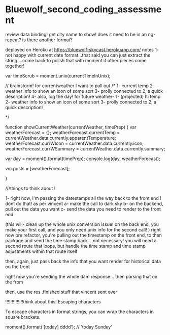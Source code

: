 # Bluewolf_second_coding_assessment

review data binding! get city name to show! does it need to be in an ng-repeat? is there another format?


deployed on Heroku at https://bluewolf-skycast.herokuapp.com/
notes
1- not happy with current date format...that said you can just extract the string....come back to polish that with moment if other pieces come together!



var timeScrub =  moment.unix(currentTimeInUnix);

//  brainstorm! for currentweather I want to pull out
/* 1- current temp
   2- weather info to show an icon of some sort
   3- prolly connected to 2, a quick description!
   4- also, log the day!
    for future weather-
    1- (projected) hi temp
    2- weather info to show an icon of some sort
    3- prolly connected to 2, a quick description!

*/

function showCurrentWeather(currentWeather, timePrep) {
   var weatherForecast = {};
   weatherForecast.currentTemp = currentWeather.data.currently.apparentTemperature;
   weatherForecast.currWIcon = currentWeather.data.currently.icon;
   weatherForecast.currWSummary = currentWeather.data.currently.summary;

   var day = moment().format(timePrep);
   console.log(day, weatherForecast);



   vm.posts = [weatherForecast];



}

///things to think about !

1- right now, I'm passing the datestamps all the way back to the front end !
dont do that!
as per vincent a- make the call to dark sky
b- on the backend, pull out the data you want
c- send the data you need to render to the front end

(this will- clean up the whole unix conversion issue!
  on the back end, you make your first call, and you only need unix info for the second call! )
right now pre refactor, you're pulling out the timestamp on the front end, to then package and send the time stamp back... not necessary!
you will need a second route that loops, but handle the time stamp and time stamp adjustments within that route itself

then, again, just pass back the info that you want render for historical data on the front


right now you're sending the whole dam response... then parsing that on the from

then, use the res .finished stuff that vincent sent over

!!!!!!!!!!!!!!think about this!
Escaping characters

To escape characters in format strings, you can wrap the characters in square brackets.

moment().format('[today] dddd'); // 'today Sunday'
